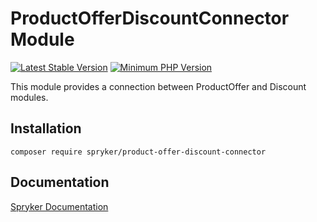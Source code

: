 # ProductOfferDiscountConnector Module
[![Latest Stable Version](https://poser.pugx.org/spryker/product-offer-discount-connector/v/stable.svg)](https://packagist.org/packages/spryker/product-offer-discount-connector)
[![Minimum PHP Version](https://img.shields.io/badge/php-%3E%3D%208.3-8892BF.svg)](https://php.net/)

This module provides a connection between ProductOffer and Discount modules.

## Installation

```§
composer require spryker/product-offer-discount-connector
```

## Documentation

[Spryker Documentation](https://docs.spryker.com)
